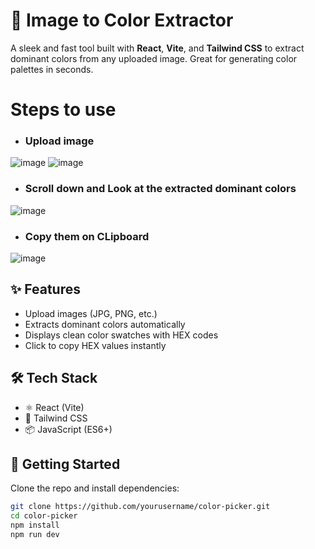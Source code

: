 # 🎨 Image to Color Extractor

A sleek and fast tool built with **React**, **Vite**, and **Tailwind CSS** to extract dominant colors from any uploaded image. 
Great for generating color palettes in seconds.

# Steps to use
- ### Upload image
![image](https://github.com/user-attachments/assets/94b19819-3b5e-4436-be7d-0a1d87989085)
![image](https://github.com/user-attachments/assets/15653870-d50f-4d9d-a125-f7d7e3a2d172)
- ### Scroll down and Look at the extracted dominant colors
![image](https://github.com/user-attachments/assets/749aedfc-2e22-40dc-94ac-f8324bc16013)
- ### Copy them on CLipboard
![image](https://github.com/user-attachments/assets/dc7a1135-dfe7-41b8-86c6-f18475e51be3)

## ✨ Features

- Upload images (JPG, PNG, etc.)
- Extracts dominant colors automatically
- Displays clean color swatches with HEX codes
- Click to copy HEX values instantly

## 🛠️ Tech Stack

- ⚛️ React (Vite)
- 🎨 Tailwind CSS
- 📦 JavaScript (ES6+)

## 🚀 Getting Started

Clone the repo and install dependencies:

```bash
git clone https://github.com/yourusername/color-picker.git
cd color-picker
npm install
npm run dev
